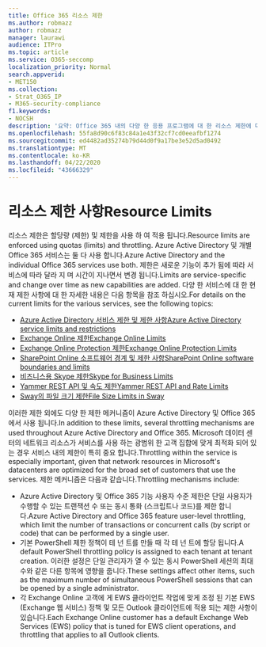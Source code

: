 ```yaml
---
title: Office 365 리소스 제한
ms.author: robmazz
author: robmazz
manager: laurawi
audience: ITPro
ms.topic: article
ms.service: O365-seccomp
localization_priority: Normal
search.appverid:
- MET150
ms.collection:
- Strat_O365_IP
- M365-security-compliance
f1.keywords:
- NOCSH
description: '요약: Office 365 내의 다양 한 응용 프로그램에 대 한 리소스 제한에 대해 설명 합니다.'
ms.openlocfilehash: 55fa8d90c6f83c84a1e43f32cf7cd0eeafbf1274
ms.sourcegitcommit: ed4482ad35274b79d44d0f9a17be3e52d5ad0492
ms.translationtype: MT
ms.contentlocale: ko-KR
ms.lasthandoff: 04/22/2020
ms.locfileid: "43666329"
---
```

# <a name="resource-limits"></a><span data-ttu-id="c2447-103">리소스 제한 사항</span><span class="sxs-lookup"><span data-stu-id="c2447-103">Resource Limits</span></span>

<span data-ttu-id="c2447-104">리소스 제한은 할당량 (제한) 및 제한을 사용 하 여 적용 됩니다.</span><span class="sxs-lookup"><span data-stu-id="c2447-104">Resource limits are enforced using quotas (limits) and throttling.</span></span> <span data-ttu-id="c2447-105">Azure Active Directory 및 개별 Office 365 서비스는 둘 다 사용 합니다.</span><span class="sxs-lookup"><span data-stu-id="c2447-105">Azure Active Directory and the individual Office 365 services use both.</span></span> <span data-ttu-id="c2447-106">제한은 새로운 기능이 추가 됨에 따라 서비스에 따라 달라 지 며 시간이 지나면서 변경 됩니다.</span><span class="sxs-lookup"><span data-stu-id="c2447-106">Limits are service-specific and change over time as new capabilities are added.</span></span> <span data-ttu-id="c2447-107">다양 한 서비스에 대 한 현재 제한 사항에 대 한 자세한 내용은 다음 항목을 참조 하십시오.</span><span class="sxs-lookup"><span data-stu-id="c2447-107">For details on the current limits for the various services, see the following topics:</span></span>

- [<span data-ttu-id="c2447-108">Azure Active Directory 서비스 제한 및 제한 사항</span><span class="sxs-lookup"><span data-stu-id="c2447-108">Azure Active Directory service limits and restrictions</span></span>](https://docs.microsoft.com/azure/azure-resource-manager/management/azure-subscription-service-limits)
- [<span data-ttu-id="c2447-109">Exchange Online 제한</span><span class="sxs-lookup"><span data-stu-id="c2447-109">Exchange Online Limits</span></span>](https://technet.microsoft.com/library/exchange-online-limits.aspx)
- [<span data-ttu-id="c2447-110">Exchange Online Protection 제한</span><span class="sxs-lookup"><span data-stu-id="c2447-110">Exchange Online Protection Limits</span></span>](https://technet.microsoft.com/library/exchange-online-protection-limits.aspx)
- [<span data-ttu-id="c2447-111">SharePoint Online 소프트웨어 경계 및 제한 사항</span><span class="sxs-lookup"><span data-stu-id="c2447-111">SharePoint Online software boundaries and limits</span></span>](https://support.office.com/article/SharePoint-Online-software-boundaries-and-limits-8F34FF47-B749-408B-ABC0-B605E1F6D498)
- [<span data-ttu-id="c2447-112">비즈니스용 Skype 제한</span><span class="sxs-lookup"><span data-stu-id="c2447-112">Skype for Business Limits</span></span>](https://technet.microsoft.com/library/skype-for-business-online-limits.aspx)
- [<span data-ttu-id="c2447-113">Yammer REST API 및 속도 제한</span><span class="sxs-lookup"><span data-stu-id="c2447-113">Yammer REST API and Rate Limits</span></span>](https://developer.yammer.com/docs/rest-api-rate-limits)
- [<span data-ttu-id="c2447-114">Sway의 파일 크기 제한</span><span class="sxs-lookup"><span data-stu-id="c2447-114">File Size Limits in Sway</span></span>](https://support.office.com/article/File-size-limits-in-Sway-4db21bc6-b42b-499f-9272-66e089db109f)

<span data-ttu-id="c2447-115">이러한 제한 외에도 다양 한 제한 메커니즘이 Azure Active Directory 및 Office 365에서 사용 됩니다.</span><span class="sxs-lookup"><span data-stu-id="c2447-115">In addition to these limits, several throttling mechanisms are used throughout Azure Active Directory and Office 365.</span></span> <span data-ttu-id="c2447-116">Microsoft 데이터 센터의 네트워크 리소스가 서비스를 사용 하는 광범위 한 고객 집합에 맞게 최적화 되어 있는 경우 서비스 내의 제한이 특히 중요 합니다.</span><span class="sxs-lookup"><span data-stu-id="c2447-116">Throttling within the service is especially important, given that network resources in Microsoft's datacenters are optimized for the broad set of customers that use the services.</span></span> <span data-ttu-id="c2447-117">제한 메커니즘은 다음과 같습니다.</span><span class="sxs-lookup"><span data-stu-id="c2447-117">Throttling mechanisms include:</span></span>

- <span data-ttu-id="c2447-118">Azure Active Directory 및 Office 365 기능 사용자 수준 제한은 단일 사용자가 수행할 수 있는 트랜잭션 수 또는 동시 통화 (스크립트나 코드)를 제한 합니다.</span><span class="sxs-lookup"><span data-stu-id="c2447-118">Azure Active Directory and Office 365 feature user-level throttling, which limit the number of transactions or concurrent calls (by script or code) that can be performed by a single user.</span></span>
- <span data-ttu-id="c2447-119">기본 PowerShell 제한 정책이 테 넌 트를 만들 때 각 테 넌 트에 할당 됩니다.</span><span class="sxs-lookup"><span data-stu-id="c2447-119">A default PowerShell throttling policy is assigned to each tenant at tenant creation.</span></span> <span data-ttu-id="c2447-120">이러한 설정은 단일 관리자가 열 수 있는 동시 PowerShell 세션의 최대 수와 같은 다른 항목에 영향을 줍니다.</span><span class="sxs-lookup"><span data-stu-id="c2447-120">These settings affect other items, such as the maximum number of simultaneous PowerShell sessions that can be opened by a single administrator.</span></span>
- <span data-ttu-id="c2447-121">각 Exchange Online 고객에 게 EWS 클라이언트 작업에 맞게 조정 된 기본 EWS (Exchange 웹 서비스) 정책 및 모든 Outlook 클라이언트에 적용 되는 제한 사항이 있습니다.</span><span class="sxs-lookup"><span data-stu-id="c2447-121">Each Exchange Online customer has a default Exchange Web Services (EWS) policy that is tuned for EWS client operations, and throttling that applies to all Outlook clients.</span></span>
